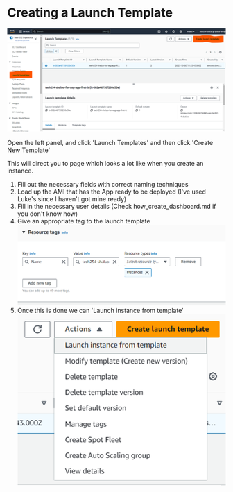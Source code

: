 # Creating a Launch Template

![Screenshot 2023-10-06 134536.png](Screenshot%202023-10-06%20134536.png)

Open the left panel, and click 'Launch Templates' and then click 'Create New Template'

This will direct you to page which looks a lot like when you create an instance. <br>

1. Fill out the necessary fields with correct naming techniques
2. Load up the AMI that has the App ready to be deployed (I've used Luke's since I haven't got mine ready)
3. Fill in the necessary user details (Check how_create_dashboard.md if you don't know how)
4. Give an appropriate tag to the launch template
![Screenshot 2023-10-06 135133.png](Screenshot%202023-10-06%20135133.png)
5. Once this is done we can 'Launch instance from template'
![Screenshot 2023-10-06 135216.png](Screenshot%202023-10-06%20135216.png)

















